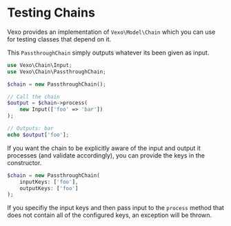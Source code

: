 # Testing Chains

Vexo provides an implementation of `Vexo\Model\Chain` which you can use for testing classes that depend on it.

This `PassthroughChain` simply outputs whatever its been given as input.

```php
use Vexo\Chain\Input;
use Vexo\Chain\PassthroughChain;

$chain = new PassthroughChain();

// Call the chain
$output = $chain->process(
    new Input(['foo' => 'bar'])
);

// Outputs: bar
echo $output['foo'];
```

If you want the chain to be explicitly aware of the input and output it processes (and validate accordingly), you can provide the keys in the constructor.


```php
$chain = new PassthroughChain(
    inputKeys: ['foo'],
    outputKeys: ['foo']
);
```

If you specifiy the input keys and then pass input to the `process` method that does not contain all of the configured keys, an exception will be thrown.

